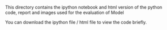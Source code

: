 This directory contains the ipython notebook and html version of the python code, report and images used for the evaluation of Model

You can download the ipython file / html file to view the code briefly.
